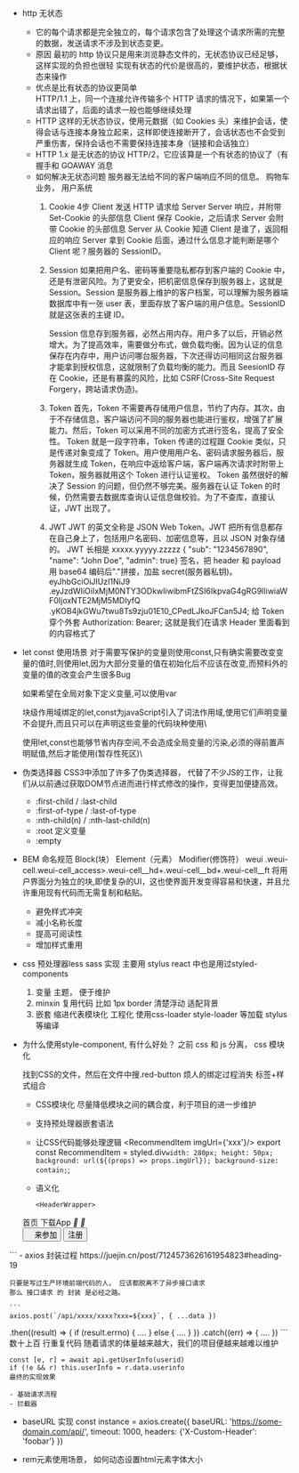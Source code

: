 - http 无状态
    - 它的每个请求都是完全独立的，每个请求包含了处理这个请求所需的完整的数据，发送请求不涉及到状态变更。
    - 原因
        最初的 http 协议只是用来浏览静态文件的，无状态协议已经足够，这样实现的负担也很轻
        实现有状态的代价是很高的，要维护状态，根据状态来操作
    - 优点是比有状态的协议更简单  
        HTTP/1.1 上，同一个连接允许传输多个 HTTP 请求的情况下，如果第一个请求出错了，后面的请求一般也能够继续处理
    -  HTTP 这样的无状态协议，使用元数据（如 Cookies 头）来维护会话，使得会话与连接本身独立起来，这样即使连接断开了，会话状态也不会受到严重伤害，保持会话也不需要保持连接本身（链接和会话独立）
    - HTTP 1.x 是无状态的协议
        HTTP/2，它应该算是一个有状态的协议了（有握手和 GOAWAY 消息
    - 如何解决无状态问题
        服务器无法给不同的客户端响应不同的信息。 购物车业务， 用户系统
        1. Cookie 4步
            Client 发送 HTTP 请求给 Server
            Server 响应，并附带 Set-Cookie 的头部信息
            Client 保存 Cookie，之后请求 Server 会附带 Cookie 的头部信息
            Server 从 Cookie 知道 Client 是谁了，返回相应的响应
            Server 拿到 Cookie 后面，通过什么信息才能判断是哪个 Client 呢？服务器的 SessionID。
        2. Session
            如果把用户名、密码等重要隐私都存到客户端的 Cookie 中，还是有泄密风险。为了更安全，把机密信息保存到服务器上，这就是 Session。Session 是服务器上维护的客户档案，可以理解为服务器端数据库中有一张 user 表，里面存放了客户端的用户信息。SessionID 就是这张表的主键 ID。

            Session 信息存到服务器，必然占用内存。用户多了以后，开销必然增大。为了提高效率，需要做分布式，做负载均衡。因为认证的信息保存在内存中，用户访问哪台服务器，下次还得访问相同这台服务器才能拿到授权信息，这就限制了负载均衡的能力。而且 SeesionID 存在 Cookie，还是有暴露的风险，比如 CSRF(Cross-Site Request Forgery，跨站请求伪造)。
        3. Token
            首先，Token 不需要再存储用户信息，节约了内存。其次，由于不存储信息，客户端访问不同的服务器也能进行鉴权，增强了扩展能力。然后，Token 可以采用不同的加密方式进行签名，提高了安全性。
            Token 就是一段字符串，Token 传递的过程跟 Cookie 类似，只是传递对象变成了 Token。用户使用用户名、密码请求服务器后，服务器就生成 Token，在响应中返给客户端，客户端再次请求时附带上 Token，服务器就用这个 Token 进行认证鉴权。
            Token 虽然很好的解决了 Session 的问题，但仍然不够完美。服务器在认证 Token 的时候，仍然需要去数据库查询认证信息做校验。为了不查库，直接认证，JWT 出现了。
        4.  JWT
            JWT 的英文全称是 JSON Web Token。JWT 把所有信息都存在自己身上了，包括用户名密码、加密信息等，且以 JSON 对象存储的。
            JWT 长相是 xxxxx.yyyyy.zzzzz
            {  "sub": "1234567890",  "name": "John Doe",  "admin": true}
            签名，把 header 和 payload 用 base64 编码后"."拼接，加盐 secret(服务器私钥)。
            eyJhbGciOiJIUzI1NiJ9  .eyJzdWIiOiIxMjM0NTY3ODkwIiwibmFtZSI6IkpvaG4gRG9lIiwiaWF0IjoxNTE2MjM5MDIyfQ  .yKOB4jkGWu7twu8Ts9zju01E10_CPedLJkoJFCan5J4;
            给 Token 穿个外套
            Authorization: Bearer;
            这就是我们在请求 Header 里面看到的内容格式了
        
- let const 使用场景
    对于需要写保护的变量则使用const,只有确实需要改变变量的值时,则使用let,因为大部分变量的值在初始化后不应该在改变,而预料外的变量的值的改变会产生很多Bug

    如果希望在全局对象下定义变量,可以使用var

    块级作用域绑定的let,const为javaScript引入了词法作用域,使用它们声明变量不会提升,而且只可以在声明这些变量的代码块种使用\

    使用let,const也能够节省内存空间,不会造成全局变量的污染,必须的得前置声明赋值,然后才能使用(暂存性死区)\

- 伪类选择器
    CSS3中添加了许多了伪类选择器， 代替了不少JS的工作，让我们从以前通过获取DOM节点进而进行样式修改的操作，变得更加便捷高效。

    - :first-child / :last-child
    - :first-of-type / :last-of-type
    - :nth-child(n) / :nth-last-child(n)
    - :root 定义变量
    - :empty

- BEM 命名规范
    Block(块）  Element（元素）  Modifier(修饰符）
    weui   .weui-cell.weui-cell_access>.weui-cell__hd+.weui-cell__bd+.weui-cell__ft
    将用户界面分为独立的块,即使复杂的UI，这也使界面开发变得容易和快速，并且允许重用现有代码而无需复制和粘贴。
    - 避免样式冲突
    - 减小名称长度
    - 提高可阅读性
    - 增加样式重用

- css 预处理器less  sass 实现
    主要用 stylus   react 中也是用过styled-components 
    1. 变量
        主题， 便于维护
    2. minxin
        复用代码 比如 1px border  清楚浮动 适配背景
    3. 嵌套
        缩进代表模块化
    工程化  使用css-loader style-loader 等加载 stylus 等编译

- 为什么使用style-component, 有什么好处？
    之前 css 和 js 分离，  css 模块化   
    <div class="red-button"></div>
    找到CSS的文件，然后在文件中搜.red-button  
    烦人的绑定过程消失  标签+样式组合

    - CSS模块化
        尽量降低模块之间的耦合度，利于项目的进一步维护
    - 支持预处理器嵌套语法
    - 让CSS代码能够处理逻辑
        <RecommendItem imgUrl={'xxx'}/>
        export const RecommendItem = styled.div`
  width: 280px;
  height: 50px;
  background: url(${(props) => props.imgUrl});
  background-size: contain;
`;

    - 语义化
        ```
        <HeaderWrapper>
    <Logo/>
    <Nav>
        <NavItem className='left active'>首页</NavItem>
        <NavItem className='left'>下载App</NavItem>
        <NavItem className='right'>
            <i className="iconfont">&#xe636;</i>
    	</NavItem>
        <SearchWrapper>
            <NavSearch></NavSearch>
            <i className='iconfont'>&#xe614;</i>
        </SearchWrapper>
    </Nav>
    <Addition>
        <Button className='writting'>
    	  <i className="iconfont">&#xe615;</i>
    	  来参加
    	</Button>
    	<Button className='reg'>注册</Button>
    </Addition>
</HeaderWrapper>
        ```
- axios 封装过程
    https://juejin.cn/post/7124573626161954823#heading-19

    只要是写过生产环境前端代码的人， 应该都脱离不了异步接口请求
    那么 接口请求 的 封装 是必经之路。

    ```
    axios.post(`/api/xxxx/xxxx?xxx=${xxx}`, { ...data })
.then((result) => {
    if (result.errno) {
        ....
    } else {
        ....
    }
})
.catch((err) => {
    ....
})
    ```
    数十上百 行重复代码
    随着请求的体量越来越大，我们的项目便越来越难以维护

    const [e, r] = await api.getUserInfo(userid)
    if (!e && r) this.userInfo = r.data.userinfo
    最终的实现效果

    - 基础请求流程
    - 拦截器
    

- baseURL 实现
    const instance = axios.create({
    baseURL: 'https://some-domain.com/api/',
    timeout: 1000,
    headers: {'X-Custom-Header': 'foobar'}
    })


- rem元素使用场景， 如何动态设置html元素字体大小






